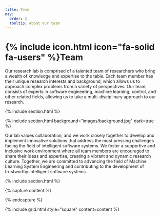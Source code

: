 ```yaml
---
title: Team
nav:
  order: 2
  tooltip: About our team
---
```


# {% include icon.html icon="fa-solid fa-users" %}Team


Our research lab is comprised of a talented team of researchers who bring a wealth of knowledge and expertise to the table. Each team member has their unique research interests and background, which allows us to approach complex problems from a variety of perspectives. Our team consists of experts in software engineering, machine learning, control, and other related fields, allowing us to take a multi-disciplinary approach to our research.


{% include section.html %}

<!-- {% include list.html data="members" component="portrait" filters="role: pi" %}
{% include list.html data="members" component="portrait" filters="role: ^(?!pi$)" %} -->

{% include section.html background="images/background.jpg" dark=true %}

Our lab values collaboration, and we work closely together to develop and implement innovative solutions that address the most pressing challenges facing the field of intelligent software systems. We foster a supportive and inclusive work environment where all team members are encouraged to share their ideas and expertise, creating a vibrant and dynamic research culture. Together, we are committed to advancing the field of Machine Learning System Engineering and contributing to the development of trustworthy intelligent software systems.

{% include section.html %}

{% capture content %}

<!-- {% include figure.html image="images/photo.jpg" %}
{% include figure.html image="images/photo.jpg" %}
{% include figure.html image="images/photo.jpg" %} -->

{% endcapture %}

{% include grid.html style="square" content=content %}
